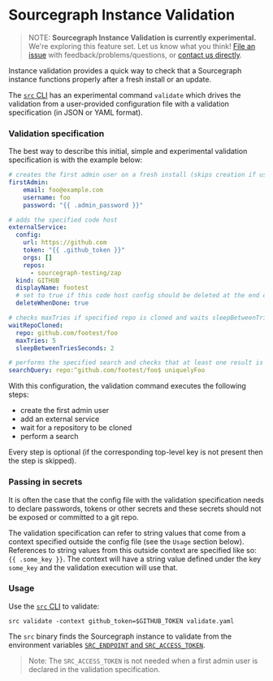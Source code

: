 # Sourcegraph Instance Validation

>NOTE: **Sourcegraph Instance Validation is currently experimental.** We're exploring this feature set. 
>Let us know what you think! [File an issue](https://github.com/sourcegraph/sourcegraph/issues/new/choose)
>with feedback/problems/questions, or [contact us directly](https://about.sourcegraph.com/contact).

Instance validation provides a quick way to check that a Sourcegraph instance functions properly after a fresh install
 or an update.

The [`src` CLI](https://github.com/sourcegraph/src-cli) has an experimental command `validate` which drives the
 validation from a user-provided configuration file with a validation specification (in JSON or YAML format).

### Validation specification
 
The best way to describe this initial, simple and experimental validation specification is with the example below:

```yaml
# creates the first admin user on a fresh install (skips creation if user exists)
firstAdmin:
    email: foo@example.com
    username: foo
    password: "{{ .admin_password }}"

# adds the specified code host
externalService:
  config:
    url: https://github.com
    token: "{{ .github_token }}"
    orgs: []
    repos:
      - sourcegraph-testing/zap
  kind: GITHUB
  displayName: footest
  # set to true if this code host config should be deleted at the end of validation
  deleteWhenDone: true

# checks maxTries if specified repo is cloned and waits sleepBetweenTriesSeconds between checks 
waitRepoCloned:
  repo: github.com/footest/foo
  maxTries: 5
  sleepBetweenTriesSeconds: 2

# performs the specified search and checks that at least one result is returned
searchQuery: repo:^github.com/footest/foo$ uniquelyFoo
```  

With this configuration, the validation command executes the following steps: 

* create the first admin user
* add an external service
* wait for a repository to be cloned
* perform a search
 
Every step is optional (if the corresponding top-level key is not present then the step is skipped).

### Passing in secrets

It is often the case that the config file with the validation specification needs to declare passwords, tokens or other
secrets and these secrets should not be exposed or committed to a git repo.

The validation specification can refer to string values that come from a context specified outside the config file
(see the `Usage` section below). References to string values from this outside context are specified like so:
`{{ .some_key }}`. The context will have a string value defined under the key `some_key` and the validation execution will
use that.

### Usage

Use the [`src` CLI](https://github.com/sourcegraph/src-cli) to validate:

```shell script
src validate -context github_token=$GITHUB_TOKEN validate.yaml
```

The `src` binary finds the Sourcegraph instance to validate from the environment variables 
[`SRC_ENDPOINT` and `SRC_ACCESS_TOKEN`](https://github.com/sourcegraph/src-cli#setup-with-your-sourcegraph-instance). 

> Note: The `SRC_ACCESS_TOKEN` is not needed when a first admin user is declared in the validation specification.
